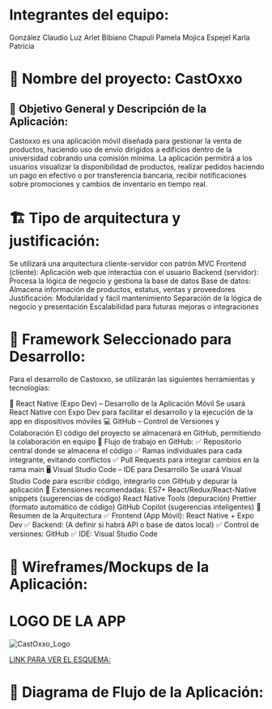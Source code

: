 # Integrantes del equipo:
González Claudio Luz Arlet
Bibiano Chapuli Pamela
Mojica Espejel Karla Patricia

# 📌 Nombre del proyecto: CastOxxo
## 🎯 Objetivo General y Descripción de la Aplicación:

Castoxxo es una aplicación móvil diseñada para gestionar la venta de productos, haciendo uso de envío dirigidos a edificios dentro de la universidad cobrando una comisión mínima. La aplicación permitirá a los usuarios visualizar la disponibilidad de productos, realizar pedidos haciendo un pago en efectivo o por transferencia bancaria, recibir notificaciones sobre promociones y cambios de inventario en tiempo real.

# 🏗 Tipo de arquitectura y justificación:
Se utilizará una arquitectura cliente-servidor con patrón MVC
Frontend (cliente): Aplicación web que interactúa con el usuario
Backend (servidor): Procesa la lógica de negocio y gestiona la base de datos
Base de datos: Almacena información de productos, estatus, ventas y proveedores
Justificación:
Modularidad y fácil mantenimiento
Separación de la lógica de negocio y presentación
Escalabilidad para futuras mejoras o integraciones

# 🚀 Framework Seleccionado para Desarrollo:
Para el desarrollo de Castoxxo, se utilizarán las siguientes herramientas y tecnologías:

📱 React Native (Expo Dev) – Desarrollo de la Aplicación Móvil
Se usará React Native con Expo Dev para facilitar el desarrollo y la ejecución de la app en dispositivos móviles
💻 GitHub – Control de Versiones y Colaboración
El código del proyecto se almacenará en GitHub, permitiendo la colaboración en equipo
🔹 Flujo de trabajo en GitHub:
✅ Repositorio central donde se almacena el código
✅ Ramas individuales para cada integrante, evitando conflictos
✅ Pull Requests para integrar cambios en la rama main
🖥️ Visual Studio Code – IDE para Desarrollo
Se usará Visual Studio Code para escribir código, integrarlo con GitHub y depurar la aplicación
🔹 Extensiones recomendadas:
ES7+ React/Redux/React-Native snippets (sugerencias de código)
React Native Tools (depuración)
Prettier (formato automático de código)
GitHub Copilot (sugerencias inteligentes)
🔗 Resumen de la Arquitectura
✅ Frontend (App Móvil): React Native + Expo Dev
✅ Backend: (A definir si habrá API o base de datos local)
✅ Control de versiones: GitHub
✅ IDE: Visual Studio Code

# 🎨 Wireframes/Mockups de la Aplicación:

# LOGO DE LA APP
![CastOxxo_Logo](https://drive.google.com/uc?export=view&id=1_gYL5opIh20N5PBYLIuN8Vcqs1QGdh9v)


[LINK PARA VER EL ESQUEMA:](https://drive.google.com/file/d/1mUh-7uv2DSakOieUVSTlb7cOvwLIGHJ-/view?usp=drivesdk)

# 📍 Diagrama de Flujo de la Aplicación:


